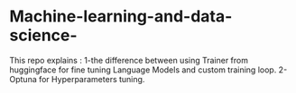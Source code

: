 # Machine-learning-and-data-science-
This repo explains : 
1-the difference between using Trainer from huggingface for fine tuning Language Models and custom training loop.
2-Optuna for Hyperparameters tuning. 
